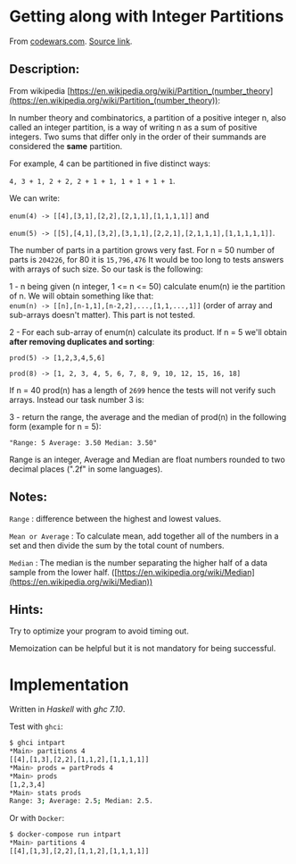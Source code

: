 # Getting along with Integer Partitions

From [codewars.com](https://www.codewars.com/). [Source link](https://www.codewars.com/kata/getting-along-with-integer-partitions/haskell).

## Description:

From wikipedia [https://en.wikipedia.org/wiki/Partition_(number_theory](https://en.wikipedia.org/wiki/Partition_(number_theory)):

In number theory and combinatorics, a partition of a positive integer n, also called an integer partition, is a way of writing n as a sum of positive integers. Two sums that differ only in the order of their summands are considered the **same** partition.

For example, 4 can be partitioned in five distinct ways:

`4, 3 + 1, 2 + 2, 2 + 1 + 1, 1 + 1 + 1 + 1`.

We can write:

`enum(4) -> [[4],[3,1],[2,2],[2,1,1],[1,1,1,1]]` and

`enum(5) -> [[5],[4,1],[3,2],[3,1,1],[2,2,1],[2,1,1,1],[1,1,1,1,1]]`.

The number of parts in a partition grows very fast. For n = 50 number of parts is `204226`, for 80 it is `15,796,476` It would be too long to tests answers with arrays of such size. So our task is the following:

1 - n being given (n integer, 1 <= n <= 50) calculate enum(n) ie the partition of n. We will obtain something like that:  
`enum(n) -> [[n],[n-1,1],[n-2,2],...,[1,1,...,1]]` (order of array and sub-arrays doesn't matter). This part is not tested.

2 - For each sub-array of enum(n) calculate its product. If n = 5 we'll obtain **after removing duplicates and sorting**:

`prod(5) -> [1,2,3,4,5,6]`

`prod(8) -> [1, 2, 3, 4, 5, 6, 7, 8, 9, 10, 12, 15, 16, 18]`

If n = 40 prod(n) has a length of `2699` hence the tests will not verify such arrays. Instead our task number 3 is:

3 - return the range, the average and the median of prod(n) in the following form (example for n = 5):

`"Range: 5 Average: 3.50 Median: 3.50"`

Range is an integer, Average and Median are float numbers rounded to two decimal places (".2f" in some languages).

## Notes:

`Range` : difference between the highest and lowest values.

`Mean or Average` : To calculate mean, add together all of the numbers in a set and then divide the sum by the total count of numbers.

`Median` : The median is the number separating the higher half of a data sample from the lower half. ([https://en.wikipedia.org/wiki/Median](https://en.wikipedia.org/wiki/Median))

## Hints:

Try to optimize your program to avoid timing out.

Memoization can be helpful but it is not mandatory for being successful.

# Implementation

Written in _Haskell_ with _ghc 7.10_.

Test with `ghci`:

```bash
$ ghci intpart
*Main> partitions 4
[[4],[1,3],[2,2],[1,1,2],[1,1,1,1]]
*Main> prods = partProds 4
*Main> prods
[1,2,3,4]
*Main> stats prods
Range: 3; Average: 2.5; Median: 2.5.
```

Or with `Docker`:

```bash
$ docker-compose run intpart
*Main> partitions 4
[[4],[1,3],[2,2],[1,1,2],[1,1,1,1]]
```
